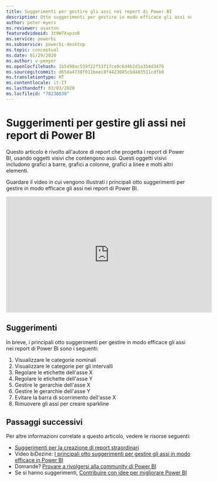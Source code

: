 ```yaml
---
title: Suggerimenti per gestire gli assi nei report di Power BI
description: Otto suggerimenti per gestire in modo efficace gli assi negli oggetti visivi dei report di Power BI, in Power BI Desktop o nel servizio Power BI.
author: peter-myers
ms.reviewer: asaxton
featuredvideoid: 3t9W7Xvpzo0
ms.service: powerbi
ms.subservice: powerbi-desktop
ms.topic: conceptual
ms.date: 01/29/2020
ms.author: v-pemyer
ms.openlocfilehash: 1b5d90ac539f22f53f17ce0c6d4b2d1a354d3476
ms.sourcegitcommit: d65da4738f011beec8f4423085cbd483511cdfb0
ms.translationtype: HT
ms.contentlocale: it-IT
ms.lasthandoff: 03/03/2020
ms.locfileid: "78238030"
---
```

# <a name="tips-to-manage-axes-in-power-bi-reports"></a>Suggerimenti per gestire gli assi nei report di Power BI

Questo articolo è rivolto all'autore di report che progetta i report di Power BI, usando oggetti visivi che contengono assi. Questi oggetti visivi includono grafici a barre, grafici a colonne, grafici a linee e molti altri elementi.

Guardare il video in cui vengono illustrati i principali otto suggerimenti per gestire in modo efficace gli assi nei report di Power BI.

<iframe width="560" height="315" src="https://www.youtube.com/embed/3t9W7Xvpzo0" frameborder="0" allowfullscreen></iframe>

## <a name="tips"></a>Suggerimenti

In breve, i principali otto suggerimenti per gestire in modo efficace gli assi nei report di Power BI sono i seguenti:

1. Visualizzare le categorie nominali
1. Visualizzare le categorie per gli intervalli
1. Regolare le etichette dell'asse X
1. Regolare le etichette dell'asse Y
1. Gestire le gerarchie dell'asse X
1. Gestire le gerarchie dell'asse Y
1. Evitare la barra di scorrimento dell'asse X
1. Rimuovere gli assi per creare sparkline

## <a name="next-steps"></a>Passaggi successivi

Per altre informazioni correlate a questo articolo, vedere le risorse seguenti:

- [Suggerimenti per la creazione di report straordinari](../power-bi-reports-tips-and-tricks-for-creating.md)
- Video biDezine: [I principali otto suggerimenti per gestire gli assi in modo efficace in Power BI](https://www.youtube.com/watch?v=3t9W7Xvpzo0)
- Domande? [Provare a rivolgersi alla community di Power BI](https://community.powerbi.com/)
- Se si hanno suggerimenti, [Contribuire con idee per migliorare Power BI](https://ideas.powerbi.com)
